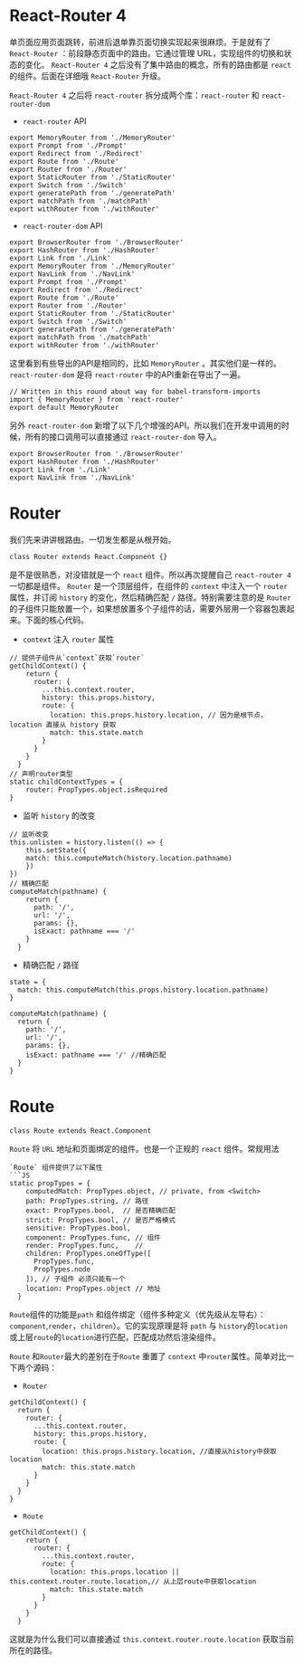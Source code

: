 # React-Router 4
单页面应用页面跳转，前进后退单靠页面切换实现起来很麻烦。于是就有了 `React-Router` ：前段静态页面中的路由。它通过管理 URL，实现组件的切换和状态的变化。
`React-Router 4` 之后没有了集中路由的概念，所有的路由都是 `react` 的组件。后面在详细哦 `React-Router` 升级。

`React-Router 4` 之后将 `react-router` 拆分成两个库：`react-router` 和 `react-router-dom`

- `react-router` API
```JS
export MemoryRouter from './MemoryRouter'
export Prompt from './Prompt'
export Redirect from './Redirect'
export Route from './Route'
export Router from './Router'
export StaticRouter from './StaticRouter'
export Switch from './Switch'
export generatePath from './generatePath'
export matchPath from './matchPath'
export withRouter from './withRouter'

```

- `react-router-dom` API
```JS
export BrowserRouter from './BrowserRouter'
export HashRouter from './HashRouter'
export Link from './Link'
export MemoryRouter from './MemoryRouter'
export NavLink from './NavLink'
export Prompt from './Prompt'
export Redirect from './Redirect'
export Route from './Route'
export Router from './Router'
export StaticRouter from './StaticRouter'
export Switch from './Switch'
export generatePath from './generatePath'
export matchPath from './matchPath'
export withRouter from './withRouter'
```

这里看到有些导出的API是相同的，比如 `MemoryRouter` 。其实他们是一样的。 `react-router-dom` 是将 `react-router` 中的API重新在导出了一遍。
```JS
// Written in this round about way for babel-transform-imports
import { MemoryRouter } from 'react-router'
export default MemoryRouter

```
另外 `react-router-dom` 新增了以下几个增强的API。所以我们在开发中调用的时候，所有的接口调用可以直接通过 `react-router-dom` 导入。
```JS
export BrowserRouter from './BrowserRouter'
export HashRouter from './HashRouter'
export Link from './Link'
export NavLink from './NavLink'
```

# Router
我们先来讲讲根路由。一切发生都是从根开始。
```JS
class Router extends React.Component {}
```
是不是很熟悉，对没错就是一个 `react` 组件。所以再次提醒自己 `react-router 4` 一切都是组件。 `Router` 是一个顶层组件，在组件的 `context` 中注入一个 `router` 属性，并订阅 `history` 的变化，然后精确匹配 `/` 路径。特别需要注意的是 `Router` 的子组件只能放置一个，如果想放置多个子组件的话，需要外层用一个容器包裹起来。下面的核心代码。

- `context` 注入 `router` 属性
```JS
// 提供子组件从`context`获取`router`
getChildContext() {
    return {
      router: {
        ...this.context.router,
        history: this.props.history,
        route: {
          location: this.props.history.location, // 因为是根节点，location 直接从 history 获取
          match: this.state.match
        }
      }
    }
  }
// 声明router类型
static childContextTypes = {
    router: PropTypes.object.isRequired
}
```

- 监听 `history` 的改变
```JS
// 监听改变
this.unlisten = history.listen(() => {
    this.setState({
    match: this.computeMatch(history.location.pathname)
    })
})
// 精确匹配
computeMatch(pathname) {
    return {
      path: '/',
      url: '/',
      params: {},
      isExact: pathname === '/'
    }
  }
```

- 精确匹配 `/` 路径
```JS
state = {
  match: this.computeMatch(this.props.history.location.pathname)
}

computeMatch(pathname) {
  return {
    path: '/',
    url: '/',
    params: {},
    isExact: pathname === '/' //精确匹配
  }
}
```

# Route
```JS
class Route extends React.Component
```
`Route` 将 `URL` 地址和页面绑定的组件。也是一个正规的 `react` 组件。常规用法



```
`Route` 组件提供了以下属性
```JS
static propTypes = {
    computedMatch: PropTypes.object, // private, from <Switch>
    path: PropTypes.string, // 路径
    exact: PropTypes.bool,  // 是否精确匹配
    strict: PropTypes.bool, // 是否严格模式
    sensitive: PropTypes.bool,
    component: PropTypes.func, // 组件
    render: PropTypes.func,    // 
    children: PropTypes.oneOfType([
      PropTypes.func,
      PropTypes.node
    ]), // 子组件 必须只能有一个
    location: PropTypes.object // 地址
  }
```
`Route`组件的功能是`path` 和组件绑定（组件多种定义（优先级从左导右）：`component`,`render`，`children`）。它的实现原理是将 `path` 与 `history`的`location` 或上层`route`的`location`进行匹配，匹配成功然后渲染组件。

`Route` 和`Router`最大的差别在于`Route` 重置了 `context` 中`router`属性。简单对比一下两个源码：
- `Router`
```JS
getChildContext() {
  return {
    router: {
      ...this.context.router,
      history: this.props.history,
      route: {
        location: this.props.history.location, //直接从history中获取location
        match: this.state.match
      }
    }
  }
}
```
- `Route`
```JS
getChildContext() {
    return {
      router: {
        ...this.context.router,
        route: {
          location: this.props.location || this.context.router.route.location,// 从上层route中获取location
          match: this.state.match
        }
      }
    }
  }
```
这就是为什么我们可以直接通过 `this.context.router.route.location` 获取当前所在的路径。







